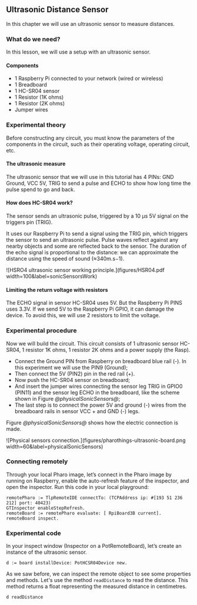 ## Ultrasonic Distance SensorIn this chapter we will use an ultrasonic sensor to measure distances.### What do we need?In this lesson, we will use a setup with an ultrasonic sensor.#### Components- 1 Raspberry Pi connected to your network \(wired or wireless\)- 1 Breadboard- 1 HC-SR04 sensor- 1 Resistor \(1K ohms\)- 1 Resistor \(2K ohms\)- Jumper wires### Experimental theoryBefore constructing any circuit, you must know the parameters of the components in the circuit, such as their operating voltage, operating circuit, etc.#### The ultrasonic measureThe ultrasonic sensor that we will use in this tutorial has 4 PINs: GND Ground, VCC 5V, TRIG to send a pulse and ECHO to show how long time the pulse spend to go and back.#### How does HC-SR04 work?The sensor sends an ultrasonic pulse, triggered by a 10 μs 5V signal on the triggers pin \(TRIG\).It uses our Raspberry Pi to send a signal using the TRIG pin, which triggers the sensor to send an ultrasonic pulse.Pulse waves reflect against any nearby objects and some are reflected back to the sensor.The duration of the echo signal is proportional to the distance: we can approximate the distance using the speed of sound \(≈340m.s−1\).![HSRO4 ultrasonic sensor working principle.](figures/HSR04.pdf width=100&label=sonicSensorsWork)#### Limiting the return voltage with resistorsThe ECHO signal in sensor HC-SR04 uses 5V. But the Raspberry Pi PINS uses 3.3V. If we send 5V to the Raspberry Pi GPIO, it can damage the device.To avoid this, we will use 2 resistors to limit the voltage.### Experimental procedureNow we will build the circuit. This circuit consists of 1 ultrasonic sensor HC-SR04, 1 resistor 1K ohms, 1 resistor 2K ohms and a power supply \(the Rasp\).- Connect the Ground PIN from Raspberry on breadboard blue rail \(-\). In this experiment we will use the PIN9 \(Ground\);- Then connect the 5V \(PIN2\) pin in the red rail \(+\).- Now push the HC-SR04 sensor on breadboard;- And insert the jumper wires connecting the sensor leg TRIG in GPIO0 \(PIN11\) and the sensor leg ECHO in the breadboard, like the scheme shown in Figure *@physicalSonicSensors@*;- The last step is to connect the power 5V and ground \(-\) wires from the breadboard rails in sensor VCC + and GND \(-\) legs.Figure *@physicalSonicSensors@* shows how the electric connection is made.![Physical sensors connection.](figures/pharothings-ultrasonic-board.png width=60&label=physicalSonicSensors)### Connecting remotelyThrough your local Pharo image, let’s connect in the Pharo image by running on Raspberry, enable the auto-refresh feature of the inspector, and open the inspector.Run this code in your local playground:```remotePharo := TlpRemoteIDE connectTo: (TCPAddress ip: #[193 51 236 212] port: 40423)
GTInspector enableStepRefresh.
remoteBoard := remotePharo evaluate: [ RpiBoard3B current].
remoteBoard inspect.```### Experimental codeIn your inspect window \(Inspector on a PotRemoteBoard\), let’s create an instance of the ultrasonic sensor.```d := board installDevice: PotHCSR04Device new.```As we saw before, we can inspect the remote object to see some properties and methods.Let's use the method `readDistance` to read the distance.This method returns a float representing the measured distance in centimetres.```d readDistance```